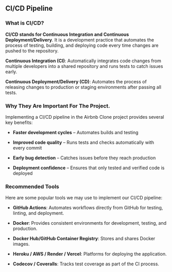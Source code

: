 ## CI/CD Pipeline
 
### What is CI/CD?

**CI/CD stands for Continuous Integration and Continuous Deployment/Delivery**. It is a development practice that automates the process of testing, building, and deploying code every time changes are pushed to the repository.

**Continuous Integration (CI)**: Automatically integrates code changes from multiple developers into a shared repository and runs tests to catch issues early.

**Continuous Deployment/Delivery (CD)**: Automates the process of releasing changes to production or staging environments after passing all tests.

### Why They Are Important For The Project.

Implementing a CI/CD pipeline in the Airbnb Clone project provides several key benefits:

- **Faster development cycles** – Automates builds and testing

- **Improved code quality** – Runs tests and checks automatically with every commit

- **Early bug detection** – Catches issues before they reach production

- **Deployment confidence** – Ensures that only tested and verified code is deployed

### Recommended Tools

Here are some popular tools we may use to implement our CI/CD pipeline:

- **GitHub Actions**: Automates workflows directly from GitHub for testing, linting, and deployment.

- **Docker**: Provides consistent environments for development, testing, and production.

- **Docker Hub/GitHub Container Registry**: Stores and shares Docker images.

- **Heroku / AWS / Render / Vercel**: Platforms for deploying the application.

- **Codecov / Coveralls**: Tracks test coverage as part of the CI process.

